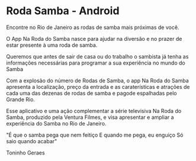 # Roda Samba - Android

Encontre no Rio de Janeiro as rodas de samba mais próximas de você.

O App Na Roda do Samba nasce para ajudar na diversão e no prazer de estar presente à uma roda de samba. 

Queremos que antes de sair de casa ou do trabalho o sambista já tenha as informações necessárias para programar a sua experiência no mundo do Samba

Com a explosão do número de Rodas de Samba, o app Na Roda do Samba apresenta a localização, preço da entrada e as caraterísticas e atrações de cada uma das dezenas de rodas de samba e pagode espalhadas pelo Grande Rio.

Esse aplicativo e uma ação complementar a série televisiva Na Roda do Samba, produzido pela Ventura Filmes, e visa apresentar e ampliar a experiência do Samba no Rio de Janeiro.


"É que o samba pega que nem feitiço
E quando me pega, eu enguiço
Só saio quando acabar"

Toninho Geraes
